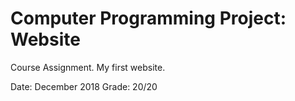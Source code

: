 # Computer Programming Project: Website

Course Assignment. My first website.

Date: December 2018
Grade: 20/20
